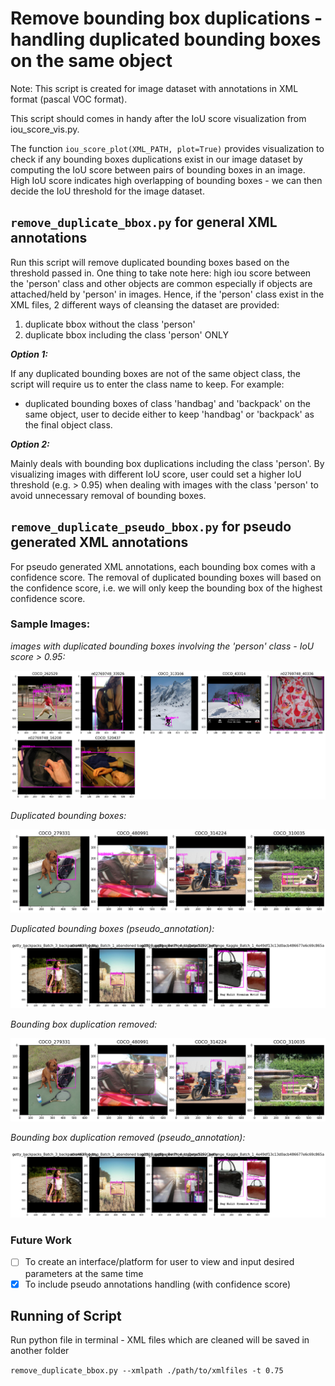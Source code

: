 # Remove bounding box duplications - handling duplicated bounding boxes on the same object
Note: This script is created for image dataset with annotations in XML format (pascal VOC format).

This script should comes in handy after the IoU score visualization from iou_score_vis.py.

The function `iou_score_plot(XML_PATH, plot=True)` provides visualization to check if any bounding boxes duplications exist in our image dataset by computing the IoU score between pairs of bounding boxes in an image. High IoU score indicates high overlapping of bounding boxes - we can then decide the IoU threshold for the image dataset.


## `remove_duplicate_bbox.py` for general XML annotations

Run this script will remove duplicated bounding boxes based on the threshold passed in. One thing to take note here: high iou score between the 'person' class and other objects are common especially if objects are attached/held by 'person' in images. Hence, if the 'person' class exist in the XML files, 2 different ways of cleansing the dataset are provided:

1. duplicate bbox without the class 'person'
2. duplicate bbox including the class 'person' ONLY

***Option 1:***

If any duplicated bounding boxes are not of the same object class, the script will require us to enter the class name to keep. For example:
- duplicated bounding boxes of class 'handbag' and 'backpack' on the same object, user to decide either to keep 'handbag' or 'backpack' as the final object class.

***Option 2:***

Mainly deals with bounding box duplications including the class 'person'. By visualizing images with different IoU score, user could set a higher IoU threshold (e.g. > 0.95) when dealing with images with the class 'person' to avoid unnecessary removal of bounding boxes.

## `remove_duplicate_pseudo_bbox.py` for pseudo generated XML annotations

For pseudo generated XML annotations, each bounding box comes with a confidence score. The removal of duplicated bounding boxes will based on the confidence score, i.e. we will only keep the bounding box of the highest confidence score.

### Sample Images:
*images with duplicated bounding boxes involving the 'person' class - IoU score > 0.95:*

![](png/person9500.png)

*Duplicated bounding boxes:*

![](png/duplicated_annotations.png)

*Duplicated bounding boxes (pseudo_annotation):*

![](png/pseudo_output.png)

*Bounding box duplication removed:*

![](png/removed_duplications.png)

*Bounding box duplication removed (pseudo_annotation):*

![](png/pseudo_output1.png)


### Future Work
- [ ] To create an interface/platform for user to view and input desired parameters at the same time
- [x] To include pseudo annotations handling (with confidence score)

## Running of Script
Run python file in terminal - XML files which are cleaned will be saved in another folder

`remove_duplicate_bbox.py --xmlpath ./path/to/xmlfiles -t 0.75`